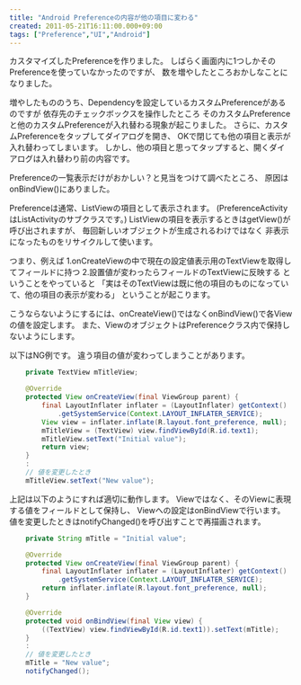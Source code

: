 ```yaml
---
title: "Android Preferenceの内容が他の項目に変わる"
created: 2011-05-21T16:11:00.000+09:00
tags: ["Preference","UI","Android"]
---
```

カスタマイズしたPreferenceを作りました。
しばらく画面内に1つしかそのPreferenceを使っていなかったのですが、
数を増やしたところおかしなことになりました。

増やしたもののうち、Dependencyを設定しているカスタムPreferenceがあるのですが
依存先のチェックボックスを操作したところ
そのカスタムPreferenceと他のカスタムPreferenceが入れ替わる現象が起こりました。
さらに、カスタムPreferenceをタップしてダイアログを開き、
OKで閉じても他の項目と表示が入れ替わってしまいます。
しかし、他の項目と思ってタップすると、開くダイアログは入れ替わり前の内容です。

Preferenceの一覧表示だけがおかしい？と見当をつけて調べたところ、
原因はonBindView()にありました。

Preferenceは通常、ListViewの項目として表示されます。
(PreferenceActivityはListActivityのサブクラスです。)
ListViewの項目を表示するときはgetView()が呼び出されますが、
毎回新しいオブジェクトが生成されるわけではなく
非表示になったものをリサイクルして使います。

つまり、例えば
1.onCreateViewの中で現在の設定値表示用のTextViewを取得してフィールドに持つ
2.設置値が変わったらフィールドのTextViewに反映する
ということをやっていると
「実はそのTextViewは既に他の項目のものになっていて、他の項目の表示が変わる」
ということが起こります。

こうならないようにするには、onCreateView()ではなくonBindView()で各Viewの値を設定します。
また、ViewのオブジェクトはPreferenceクラス内で保持しないようにします。

以下はNG例です。
違う項目の値が変わってしまうことがあります。

```java
    private TextView mTitleView;

    @Override
    protected View onCreateView(final ViewGroup parent) {
        final LayoutInflater inflater = (LayoutInflater) getContext()
            .getSystemService(Context.LAYOUT_INFLATER_SERVICE);
        View view = inflater.inflate(R.layout.font_preference, null);
        mTitleView = (TextView) view.findViewById(R.id.text1);
        mTitleView.setText("Initial value");
        return view;
    }
    :
    // 値を変更したとき
    mTitleView.setText("New value");
```

上記は以下のようにすれば適切に動作します。
Viewではなく、そのViewに表現する値をフィールドとして保持し、
Viewへの設定はonBindViewで行います。
値を変更したときはnotifyChanged()を呼び出すことで再描画されます。

```java
    private String mTitle = "Initial value";

    @Override
    protected View onCreateView(final ViewGroup parent) {
        final LayoutInflater inflater = (LayoutInflater) getContext()
            .getSystemService(Context.LAYOUT_INFLATER_SERVICE);
        return inflater.inflate(R.layout.font_preference, null);
    }

    @Override
    protected void onBindView(final View view) {
        ((TextView) view.findViewById(R.id.text1)).setText(mTitle);
    }
    :
    // 値を変更したとき
    mTitle = "New value";
    notifyChanged();
```
